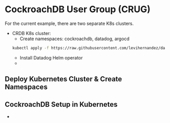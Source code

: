 # CockroachDB User Group (CRUG)

For the current example, there are two separate K8s clusters.

* CRDB K8s cluster:
  * Create namespaces: cockroachdb, datadog, argocd
  ```bash
  kubectl apply -f https://raw.githubusercontent.com/levihernandez/datadog-projects/refs/heads/main/crug/create-namespaces.yaml
  ```
  * Install Datadog Helm operator
  * 

## Deploy Kubernetes Cluster & Create Namespaces



## 

## CockroachDB Setup in Kubernetes

* 
